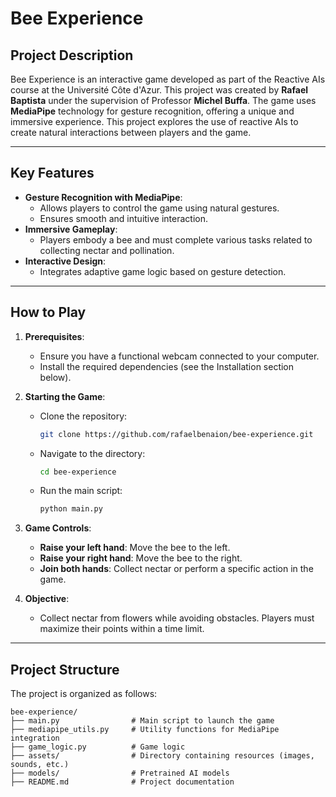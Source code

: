 # Bee Experience

## Project Description

Bee Experience is an interactive game developed as part of the Reactive AIs course at the Université Côte d'Azur. This project was created by **Rafael Baptista** under the supervision of Professor **Michel Buffa**. The game uses **MediaPipe** technology for gesture recognition, offering a unique and immersive experience. This project explores the use of reactive AIs to create natural interactions between players and the game.

---

## Key Features

- **Gesture Recognition with MediaPipe**:
  - Allows players to control the game using natural gestures.
  - Ensures smooth and intuitive interaction.
- **Immersive Gameplay**:
  - Players embody a bee and must complete various tasks related to collecting nectar and pollination.
- **Interactive Design**:
  - Integrates adaptive game logic based on gesture detection.

---

## How to Play

1. **Prerequisites**:
   - Ensure you have a functional webcam connected to your computer.
   - Install the required dependencies (see the Installation section below).

2. **Starting the Game**:
   - Clone the repository:
     ```bash
     git clone https://github.com/rafaelbenaion/bee-experience.git
     ```
   - Navigate to the directory:
     ```bash
     cd bee-experience
     ```
   - Run the main script:
     ```bash
     python main.py
     ```

3. **Game Controls**:
   - **Raise your left hand**: Move the bee to the left.
   - **Raise your right hand**: Move the bee to the right.
   - **Join both hands**: Collect nectar or perform a specific action in the game.

4. **Objective**:
   - Collect nectar from flowers while avoiding obstacles. Players must maximize their points within a time limit.

---

## Project Structure

The project is organized as follows:

```plaintext
bee-experience/
├── main.py                # Main script to launch the game
├── mediapipe_utils.py     # Utility functions for MediaPipe integration
├── game_logic.py          # Game logic
├── assets/                # Directory containing resources (images, sounds, etc.)
├── models/                # Pretrained AI models
├── README.md              # Project documentation
